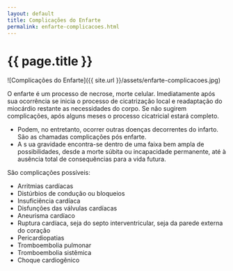 ```yaml
---
layout: default
title: Complicações do Enfarte
permalink: enfarte-complicacoes.html
---
```


# {{ page.title }}

![Complicações do Enfarte]({{ site.url }}/assets/enfarte-complicacoes.jpg)

O enfarte é um processo de necrose, morte celular. Imediatamente após sua ocorrência se inicia o processo de cicatrização local e readaptação do miocárdio restante as necessidades do corpo. Se não sugirem complicações, após alguns meses o processo cicatricial estará completo.
<ul>
	<li>Podem, no entretanto, ocorrer outras doenças decorrentes do infarto. São as chamadas complicações pós enfarte.</li>
	<li>A s ua gravidade encontra-se dentro de uma faixa bem ampla de possibilidades, desde a morte súbita ou incapacidade permanente, até à ausência total de consequências para a vida futura.</li>
</ul>
São complicações possíveis:
<ul>
	<li>Arritmias cardíacas</li>
	<li>Distúrbios de condução ou bloqueios</li>
	<li>Insuficiência cardíaca</li>
	<li>Disfunções das válvulas cardíacas</li>
	<li>Aneurisma cardíaco</li>
	<li>Ruptura cardíaca, seja do septo interventricular, seja da parede externa do coração</li>
	<li>Pericardiopatias</li>
	<li>Tromboembolia pulmonar</li>
	<li>Tromboembolia sistêmica</li>
	<li>Choque cardiogênico</li>
</ul>
